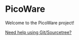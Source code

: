 # PicoWare #

Welcome to the PicoWare project!  

[Need help using Git/Sourcetree?](https://bitbucket.org/PsychoGoldfish/picoware-game/wiki/Git%20Help)